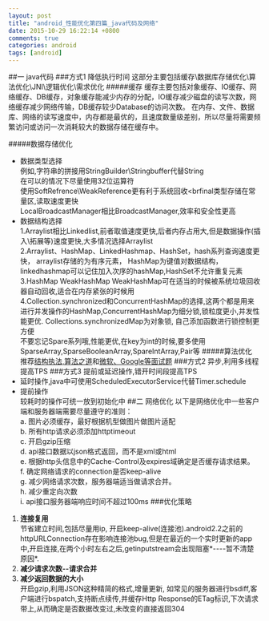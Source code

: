 ```yaml
---
layout: post
title: "android_性能优化第四篇_java代码及网络"
date: 2015-10-29 16:22:14 +0800
comments: true
categories: android
tags: [android]
---
```

##一 java代码
###方式1 降低执行时间
这部分主要包括缓存\数据库存储优化\算法优化\JNI\逻辑优化\需求优化
#####缓存
缓存主要包括对象缓存、IO缓存、网络缓存、DB缓存，对象缓存能减少内存的分配，IO缓存减少磁盘的读写次数，网络缓存减少网络传输，DB缓存较少Database的访问次数。
在内存、文件、数据库、网络的读写速度中，内存都是最优的，且速度数量级差别，所以尽量将需要频繁访问或访问一次消耗较大的数据存储在缓存中。
<!--more-->
#####数据存储优化
* 数据类型选择<br>例如,字符串的拼接用StringBuilder\Stringbuffer代替String<br>在可以的情况下尽量使用32位运算符<br>使用SoftRefrence\WeakReference更有利于系统回收<brfinal类型存储在常量区,读取速度更快<br>LocalBroadcastManager相比BroadcastManager,效率和安全性更高
* 数据结构选择<br>1.Arraylist相比Linkedlist,前者取值速度更快,后者内存占用大,但是数据操作(插入\拓展等)速度更快,大多情况选择Arraylist<br>2.Arraylist、HashMap、LinkedHashmap、HashSet，hash系列查询速度更快， arraylist存储的为有序元素， HashMap为键值对数据结构， linkedhashmap可以记住加入次序的hashMap,HashSet不允许重复元素<br>3.HashMap WeakHashMap  WeakHashMap可在适当的时候被系统垃圾回收器自动回收,适合在内存紧张的时候用<br>4.Collection.synchronized和ConcurrentHashMap的选择,这两个都是用来进行并发操作的HashMap,ConcurrentHashMap为细分锁,锁粒度更小,并发性能更优. Collections.synchronizedMap为对象锁, 自己添加函数进行锁控制更方便<br>不要忘记Spare系列哦,性能更优,在key为int的时候,要多使用SparseArray,SparseBooleanArray,SpareIntArray,Pair等
#####算法优化
推荐[结构执法,算法之道](http://blog.csdn.net/v_july_v/)和[微软、Google等面试题](http://zhedahht.blog.163.com/)
###方式2 异步,利用多线程提高TPS
###方式3 提前或延迟操作,错开时间段提高TPS
* 延时操作,java中可使用ScheduledExecutorService代替Timer.schedule
* 提前操作<br>较耗时的操作可统一放到初始化中
##二 网络优化
以下是网络优化中一些客户端和服务器端需要尽量遵守的准则：<br>
a. 图片必须缓存，最好根据机型做图片做图片适配<br>
b. 所有http请求必须添加httptimeout<br>
c. 开启gzip压缩<br>
d. api接口数据以json格式返回，而不是xml或html<br>
e. 根据http头信息中的Cache-Control及expires域确定是否缓存请求结果。<br>
f. 确定网络请求的connection是否keep-alive<br>
g. 减少网络请求次数，服务器端适当做请求合并。<br>
h. 减少重定向次数<br>
i. api接口服务器端响应时间不超过100ms
###优化策略
1. **连接复用**<br>节省建立时间,包括尽量用ip, 开启keep-alive(连接池).android2.2之前的httpURLConnection存在影响连接池bug,但是在最近的一个实时更新的app中,开启连接,在两个小时左右之后,getinputstream会出现阻塞*----暂不清楚原因*.
2. **减少请求次数--请求合并**<br>
3. **减少返回数据的大小**<br>开启gzip,利用JSON这种精简的格式,增量更新, 如常见的服务器进行bsdiff,客户端进行bspatch,支持断点续传,并缓存Http Response的ETag标识,下次请求带上,从而确定是否数据改变过,未改变的直接返回304